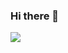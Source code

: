 ### Hi there 👋

<img align="left" src="https://github-readme-stats.vercel.app/api?username=UsamaSadiq&custom_title=Usama Sadiq&show_icons=true&theme=dark&hide=stars&count_private=true&include_all_commits=true" />

<!--
**UsamaSadiq/UsamaSadiq** is a ✨ _special_ ✨ repository because its `README.md` (this file) appears on your GitHub profile.

Here are some ideas to get you started:

- 🔭 I’m currently working on ...
- 🌱 I’m currently learning ...
- 👯 I’m looking to collaborate on ...
- 🤔 I’m looking for help with ...
- 💬 Ask me about ...
- 📫 How to reach me: ...
- 😄 Pronouns: ...
- ⚡ Fun fact: ...
-->
